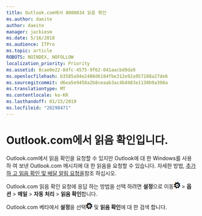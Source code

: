 ```yaml
---
title: Outlook.com에서 8000034 읽음 확인
ms.author: daeite
author: daeite
manager: jackiesm
ms.date: 5/16/2018
ms.audience: ITPro
ms.topic: article
ROBOTS: NOINDEX, NOFOLLOW
localization_priority: Priority
ms.assetid: 8cae0e22-0dfc-4575-9f62-041aacbd9da9
ms.openlocfilehash: b3585a94e2408d6184fbe312e92a957288a27de6
ms.sourcegitcommit: d6ea5e9458a2b8ceaab3ac4bd483e1130b9a398a
ms.translationtype: MT
ms.contentlocale: ko-KR
ms.lasthandoff: 01/15/2019
ms.locfileid: "28298471"
---
```

# <a name="read-receipts-in-outlookcom"></a>Outlook.com에서 읽음 확인입니다.

Outlook.com에서 읽음 확인을 요청할 수 있지만 Outlook에 대 한 Windows를 사용 하 여 보낸 Outlook.com 메시지에 대 한 읽음을 요청할 수 있습니다. 자세한 방법, [추가 하 고 읽음 확인 및 배달 알림 요청을](https://go.microsoft.com/fwlink/p/?linkid=874355)참조 하십시오.
  
Outlook.com 읽음 확인 요청에 응답 하는 방법을 선택 하려면 **설정**으로 이동![설정](media/f4b2e798-fff1-4a14-931f-5677a4543b58.png) \> **옵션** \> **메일** \> **자동 처리** \> **읽음 확인**합니다. 
  
Outlook.com 베타에서 **설정**을 선택![설정](media/f4b2e798-fff1-4a14-931f-5677a4543b58.png) 및 **읽음 확인**에 대 한 검색 합니다. 
  

